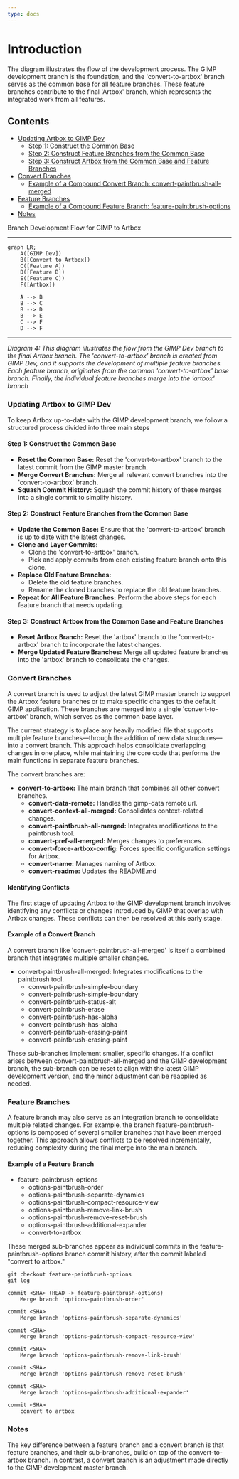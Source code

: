 ```yaml
---
type: docs
---
```


# Introduction

The diagram illustrates the flow of the development process. The GIMP development branch is the foundation, and the 'convert-to-artbox' branch serves as the common base for all feature branches. These feature branches contribute to the final 'Artbox' branch, which represents the integrated work from all features.

## Contents

- [Updating Artbox to GIMP Dev](#updating-artbox-to-gimp-dev)
   - [Step 1: Construct the Common Base](#step-1-construct-the-common-base)
   - [Step 2: Construct Feature Branches from the Common Base](#step-2-construct-feature-branches-from-the-common-base)
   - [Step 3: Construct Artbox from the Common Base and Feature Branches](#step-3-construct-artbox-from-the-common-base-and-feature-branches)
- [Convert Branches](#convert-branches)
   - [Example of a Compound Convert Branch: convert-paintbrush-all-merged](#example-of-a-compound-convert-branch-convert-paintbrush-all-merged)
- [Feature Branches](#feature-branches)
   - [Example of a Compound Feature Branch: feature-paintbrush-options](#example-of-a-compound-feature-branch-feature-paintbrush-options)
- [Notes](#notes)

Branch Development Flow for GIMP to Artbox

---
```mermaid
graph LR;
    A([GIMP Dev])
    B([Convert to Artbox])
    C([Feature A])
    D([Feature B])
    E([Feature C])
    F([Artbox])

    A --> B
    B --> C
    B --> D
    B --> E
    C --> F
    D --> F
```
---
_Diagram 4: This diagram illustrates the flow from the GIMP Dev branch to the final Artbox branch. The 'convert-to-artbox' branch is created from GIMP Dev, and it supports the development of multiple feature branches. Each feature branch, originates from the common 'convert-to-artbox' base branch. Finally, the individual feature branches merge into the 'artbox' branch_

### Updating Artbox to GIMP Dev

To keep Artbox up-to-date with the GIMP development branch, we follow a structured process divided into three main steps

#### Step 1: Construct the Common Base

- **Reset the Common Base:** Reset the 'convert-to-artbox' branch to the latest commit from the GIMP master branch.
- **Merge Convert Branches:** Merge all relevant convert branches into the 'convert-to-artbox' branch.
- **Squash Commit History:** Squash the commit history of these merges into a single commit to simplify history.

#### Step 2: Construct Feature Branches from the Common Base

- **Update the Common Base:** Ensure that the 'convert-to-artbox' branch is up to date with the latest changes.
- **Clone and Layer Commits:**
  - Clone the 'convert-to-artbox' branch.
  - Pick and apply commits from each existing feature branch onto this clone.
- **Replace Old Feature Branches:**
  - Delete the old feature branches.
  - Rename the cloned branches to replace the old feature branches.
- **Repeat for All Feature Branches:** Perform the above steps for each feature branch that needs updating.

#### Step 3: Construct Artbox from the Common Base and Feature Branches

- **Reset Artbox Branch:** Reset the 'artbox' branch to the 'convert-to-artbox' branch to incorporate the latest changes.
- **Merge Updated Feature Branches:** Merge all updated feature branches into the 'artbox' branch to consolidate the changes.

### Convert Branches

A convert branch is used to adjust the latest GIMP master branch to support the Artbox feature branches or to make specific changes to the default GIMP application. These branches are merged into a single 'convert-to-artbox' branch, which serves as the common base layer.

The current strategy is to place any heavily modified file that supports multiple feature branches—through the addition of new data structures—into a convert branch. This approach helps consolidate overlapping changes in one place, while maintaining the core code that performs the main functions in separate feature branches.

The convert branches are:

- **convert-to-artbox:** The main branch that combines all other convert branches.
  - **convert-data-remote:** Handles the gimp-data remote url.
  - **convert-context-all-merged:** Consolidates context-related changes.
  - **convert-paintbrush-all-merged:** Integrates modifications to the paintbrush tool.
  - **convert-pref-all-merged:** Merges changes to preferences.
  - **convert-force-artbox-config:** Forces specific configuration settings for Artbox.
  - **convert-name:** Manages naming of Artbox.
  - **convert-readme:** Updates the README.md

#### Identifying Conflicts

The first stage of updating Artbox to the GIMP development branch involves identifying any conflicts or changes introduced by GIMP that overlap with Artbox changes. These conflicts can then be resolved at this early stage.


#### Example of a Convert Branch

A convert branch like 'convert-paintbrush-all-merged' is itself a combined branch that integrates multiple smaller changes.

- convert-paintbrush-all-merged: Integrates modifications to the paintbrush tool.
  - convert-paintbrush-simple-boundary
  - convert-paintbrush-simple-boundary
  - convert-paintbrush-status-alt
  - convert-paintbrush-erase
  - convert-paintbrush-has-alpha
  - convert-paintbrush-has-alpha
  - convert-paintbrush-erasing-paint
  - convert-paintbrush-erasing-paint

These sub-branches implement smaller, specific changes. If a conflict arises between convert-paintbrush-all-merged and the GIMP development branch, the sub-branch can be reset to align with the latest GIMP development version, and the minor adjustment can be reapplied as needed.

### Feature Branches

A feature branch may also serve as an integration branch to consolidate multiple related changes. For example, the branch feature-paintbrush-options is composed of several smaller branches that have been merged together. This approach allows conflicts to be resolved incrementally, reducing complexity during the final merge into the main branch.

#### Example of a Feature Branch

- feature-paintbrush-options
  - options-paintbrush-order
  - options-paintbrush-separate-dynamics
  - options-paintbrush-compact-resource-view
  - options-paintbrush-remove-link-brush
  - options-paintbrush-remove-reset-brush
  - options-paintbrush-additional-expander
  - convert-to-artbox
  
These merged sub-branches appear as individual commits in the feature-paintbrush-options branch commit history, after the commit labeled "convert to artbox."

```
git checkout feature-paintbrush-options
git log

commit <SHA> (HEAD -> feature-paintbrush-options)
    Merge branch 'options-paintbrush-order'

commit <SHA>
    Merge branch 'options-paintbrush-separate-dynamics'

commit <SHA>
    Merge branch 'options-paintbrush-compact-resource-view'

commit <SHA>
    Merge branch 'options-paintbrush-remove-link-brush'

commit <SHA>
    Merge branch 'options-paintbrush-remove-reset-brush'

commit <SHA>
    Merge branch 'options-paintbrush-additional-expander'

commit <SHA>
    convert to artbox

```

### Notes

The key difference between a feature branch and a convert branch is that feature branches, and their sub-branches, build on top of the convert-to-artbox branch. In contrast, a convert branch is an adjustment made directly to the GIMP development master branch.
